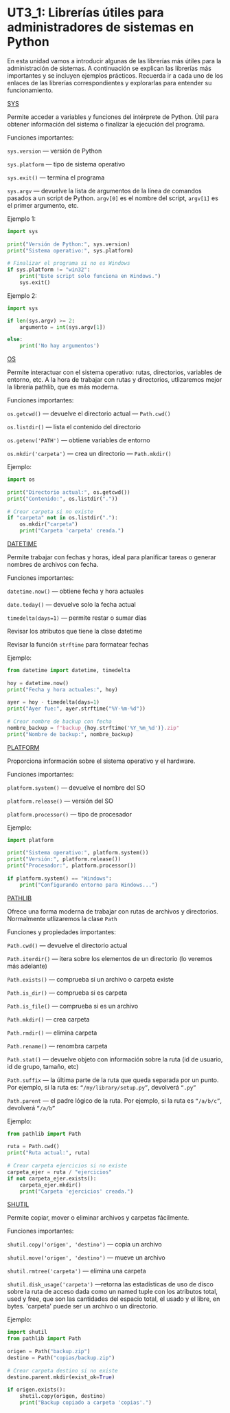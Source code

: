 # UT3_1: Librerías útiles para administradores de sistemas en Python 

En esta unidad vamos a introducir algunas de las librerías más útiles para la administración de sistemas. A continuación se explican las librerías más importantes y se incluyen ejemplos prácticos. Recuerda ir a cada uno de los enlaces de las librerías correspondientes y explorarlas para entender su funcionamiento. 

[SYS](https://docs.python.org/es/3.13/library/sys.html) 

Permite acceder a variables y funciones del intérprete de Python. Útil para obtener información del sistema o finalizar la ejecución del programa. 

Funciones importantes: 

`sys.version` — versión de Python 

`sys.platform` — tipo de sistema operativo 

`sys.exit()` — termina el programa 

`sys.argv` — devuelve la lista de argumentos de la línea de comandos pasados a un script de Python. `argv[0]` es el nombre del script, `argv[1]` es el primer argumento, etc. 

 

Ejemplo 1:

```python
import sys 
 
print("Versión de Python:", sys.version) 
print("Sistema operativo:", sys.platform) 
 
# Finalizar el programa si no es Windows 
if sys.platform != "win32": 
    print("Este script solo funciona en Windows.") 
    sys.exit() 
``` 

Ejemplo 2: 

```python
import sys 

if len(sys.argv) >= 2: 
    argumento = int(sys.argv[1]) 

else: 
    print('No hay argumentos') 
``` 
 

[OS](https://docs.python.org/es/3.13/library/os.html) 

Permite interactuar con el sistema operativo: rutas, directorios, variables de entorno, etc. A la hora de trabajar con rutas y directorios, utlizaremos mejor la librería pathlib, que es más moderna. 

Funciones importantes:

`os.getcwd()` — devuelve el directorio actual — `Path.cwd()`

`os.listdir()` — lista el contenido del directorio 

`os.getenv('PATH')` — obtiene variables de entorno 

`os.mkdir('carpeta')` — crea un directorio — `Path.mkdir()` 

Ejemplo:

```python
import os 
 
print("Directorio actual:", os.getcwd()) 
print("Contenido:", os.listdir(".")) 
 
# Crear carpeta si no existe 
if "carpeta" not in os.listdir("."): 
    os.mkdir("carpeta") 
    print("Carpeta 'carpeta' creada.") 
```

[DATETIME](https://docs.python.org/es/3.13/library/datetime.html)

Permite trabajar con fechas y horas, ideal para planificar tareas o generar nombres de archivos con fecha. 

Funciones importantes:

`datetime.now()` — obtiene fecha y hora actuales 

`date.today()` — devuelve solo la fecha actual 

`timedelta(days=1)` — permite restar o sumar días 

Revisar los atributos que tiene la clase datetime 

Revisar la función `strftime` para formatear fechas 

Ejemplo:

```python
from datetime import datetime, timedelta 
 
hoy = datetime.now() 
print("Fecha y hora actuales:", hoy) 
 
ayer = hoy - timedelta(days=1) 
print("Ayer fue:", ayer.strftime("%Y-%m-%d")) 
 
# Crear nombre de backup con fecha 
nombre_backup = f"backup_{hoy.strftime('%Y_%m_%d')}.zip" 
print("Nombre de backup:", nombre_backup) 
```

[PLATFORM](https://docs.python.org/es/3/library/platform.html)

Proporciona información sobre el sistema operativo y el hardware. 

Funciones importantes:

`platform.system()` — devuelve el nombre del SO 

`platform.release()` — versión del SO 

`platform.processor()` — tipo de procesador 

Ejemplo:

```python
import platform 
 
print("Sistema operativo:", platform.system()) 
print("Versión:", platform.release()) 
print("Procesador:", platform.processor()) 
 
if platform.system() == "Windows": 
    print("Configurando entorno para Windows...") 
```

[PATHLIB](https://docs.python.org/es/3.13/library/pathlib.html#module-pathlib) 

Ofrece una forma moderna de trabajar con rutas de archivos y directorios. Normalmente utlizaremos la clase `Path`

Funciones y propiedades importantes:

`Path.cwd()` — devuelve el directorio actual 

`Path.iterdir()` — itera sobre los elementos de un directorio (lo veremos más adelante) 

`Path.exists()` — comprueba si un archivo o carpeta existe 

`Path.is_dir()` — comprueba si es carpeta 

`Path.is_file()` — comprueba si es un archivo  

`Path.mkdir()` — crea carpeta 

`Path.rmdir()` — elimina carpeta 

`Path.rename()` — renombra carpeta 

`Path.stat()` — devuelve objeto con información sobre la ruta (id de usuario, id de grupo, tamaño, etc) 

`Path.suffix` — la última parte de la ruta que queda separada por un punto. Por ejemplo, si la ruta es: `“/my/library/setup.py”`, devolverá `“.py”`

`Path.parent` — el padre lógico de la ruta. Por ejemplo, si la ruta es `“/a/b/c”`, devolverá `“/a/b”` 

Ejemplo:

```python
from pathlib import Path 
 
ruta = Path.cwd() 
print("Ruta actual:", ruta) 
 
# Crear carpeta ejercicios si no existe 
carpeta_ejer = ruta / "ejercicios" 
if not carpeta_ejer.exists(): 
    carpeta_ejer.mkdir() 
    print("Carpeta 'ejercicios' creada.") 
```

[SHUTIL](https://docs.python.org/es/3.13/library/shutil.html) 

Permite copiar, mover o eliminar archivos y carpetas fácilmente. 

Funciones importantes:

`shutil.copy('origen', 'destino')` — copia un archivo 

`shutil.move('origen', 'destino')` — mueve un archivo 

`shutil.rmtree('carpeta')` — elimina una carpeta 

`shutil.disk_usage('carpeta')` —retorna las estadísticas de uso de disco sobre la ruta de acceso dada como un named tuple con los atributos total, used y free, que son las cantidades del espacio total, el usado y el libre, en bytes. 'carpeta' puede ser un archivo o un directorio. 

Ejemplo:

```python
import shutil 
from pathlib import Path 
 
origen = Path("backup.zip") 
destino = Path("copias/backup.zip") 
 
# Crear carpeta destino si no existe 
destino.parent.mkdir(exist_ok=True) 
 
if origen.exists(): 
    shutil.copy(origen, destino) 
    print("Backup copiado a carpeta 'copias'.") 
```
